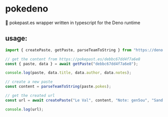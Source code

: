 # pokedeno
🐉 pokepast.es wrapper written in typescript for the Deno runtime

## usage:
```ts
import { createPaste, getPaste, parseTeamToString } from "https://deno.land/x/poke_deno@1.0.0/mod.ts";

// get the content from https://pokepast.es/debbc67dd4f7a6e8
const { paste, data } = await getPaste("debbc67dd4f7a6e8");

console.log(paste, data.title, data.author, data.notes);

// create a new paste
const content = parseTeamToString(paste.pokes);

// get the created url
const url = await createPaste("Le Val", content, "Note: gen5ou", "Sand balance");

console.log(url);
```
